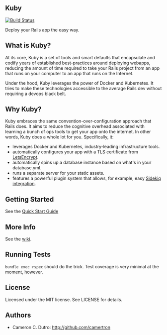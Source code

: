 ## Kuby

[![Build Status](https://travis-ci.com/getkuby/kuby-core.svg?branch=master)](https://travis-ci.com/getkuby/kuby-core)

Deploy your Rails app the easy way.

## What is Kuby?

At its core, Kuby is a set of tools and smart defaults that encapsulate and codify years of established best-practices around deploying webapps, reducing the amount of time required to take your Rails project from an app that runs on your computer to an app that runs on the Internet.

Under the hood, Kuby leverages the power of Docker and Kubernetes. It tries to make these technologies accessible to the average Rails dev without requiring a devops black belt.

## Why Kuby?

Kuby embraces the same convention-over-configuration approach that Rails does. It aims to reduce the cognitive overhead associated with learning a bunch of ops tools to get your app onto the internet. In other words, Kuby does a whole lot for you. Specifically, it:

* leverages Docker and Kubernetes, industry-leading infrastructure tools.
* automatically configures your app with a TLS certificate from [LetsEncrypt](https://letsencrypt.org/).
* automatically spins up a database instance based on what's in your database.yml.
* runs a separate server for your static assets.
* features a powerful plugin system that allows, for example, easy [Sidekiq integration](https://github.com/getkuby/kuby-sidekiq).

## Getting Started

See the [Quick Start Guide](https://github.com/getkuby/kuby-core/wiki/Quick-Start-Guide)

## More Info

See the [wiki](https://github.com/getkuby/kuby-core/wiki).

## Running Tests

`bundle exec rspec` should do the trick. Test coverage is very minimal at the moment, however.

## License

Licensed under the MIT license. See LICENSE for details.

## Authors

* Cameron C. Dutro: http://github.com/camertron
